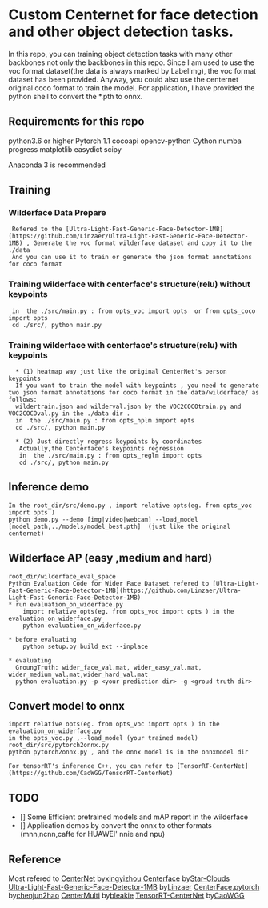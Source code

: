# Custom Centernet for face detection and other object detection tasks. 
   In this repo, you can training object detection tasks with many other backbones not only the backbones in this repo. 
   Since I am used to use the voc format dataset(the data is always marked by LabelImg), the voc format dataset has been provided. 
   Anyway, you could also use the centernet original coco format to train the model.
   For application, I have provided the python shell to convert the *.pth to onnx.

## Requirements for this repo
   python3.6 or higher
   Pytorch 1.1
   cocoapi 
   opencv-python
   Cython
   numba
   progress
   matplotlib
   easydict
   scipy
   
   Anaconda 3 is recommended
   
   
## Training 
   ### Wilderface Data Prepare
     Refered to the [Ultra-Light-Fast-Generic-Face-Detector-1MB](https://github.com/Linzaer/Ultra-Light-Fast-Generic-Face-Detector-1MB) , Generate the voc format wilderface dataset and copy it to the ./data 
	 And you can use it to train or generate the json format annotations for coco format 
	 
   ### Training wilderface with centerface's structure(relu) without keypoints
     in  the ./src/main.py : from opts_voc import opts  or from opts_coco import opts 
	 cd ./src/, python main.py 
	 
   ### Training wilderface with centerface's structure(relu) with keypoints
      * (1) heatmap way just like the original CenterNet's person keypoints
	  If you want to train the model with keypoints , you need to generate two json format annotations for coco format in the data/wilderface/ as follows:
	  wildertrain.json and wilderval.json by the VOC2COCOtrain.py and VOC2COCOval.py in the ./data dir .
      in  the ./src/main.py : from opts_hplm import opts
	  cd ./src/, python main.py 
	  
	  * (2) Just directly regress keypoints by coordinates
	   Actually,the Centerface's keypoints regression
	   in  the ./src/main.py : from opts_reglm import opts
	   cd ./src/, python main.py 
    
## Inference demo
	In the root_dir/src/demo.py , import relative opts(eg. from opts_voc import opts )
	python demo.py --demo [img|video|webcam] --load_model [model_path,../models/model_best.pth]  (just like the original centernet)
	
## Wilderface AP (easy ,medium and hard)
    root_dir/wilderface_eval_space 
	Python Evaluation Code for Wider Face Dataset refered to [Ultra-Light-Fast-Generic-Face-Detector-1MB](https://github.com/Linzaer/Ultra-Light-Fast-Generic-Face-Detector-1MB)
	* run evaluation_on_widerface.py
	    import relative opts(eg. from opts_voc import opts ) in the evaluation_on_widerface.py
        python evaluation_on_widerface.py
		
    * before evaluating
        python setup.py build_ext --inplace
		
    * evaluating
      GroungTruth: wider_face_val.mat, wider_easy_val.mat, wider_medium_val.mat,wider_hard_val.mat
      python evaluation.py -p <your prediction dir> -g <groud truth dir>
	  
## Convert model to onnx
    import relative opts(eg. from opts_voc import opts ) in the evaluation_on_widerface.py 
	in the opts_voc.py ,--load_model (your trained model)
	root_dir/src/pytorch2onnx.py
	python pytorch2onnx.py , and the onnx model is in the onnxmodel dir
	
	For tensorRT's inference C++, you can refer to [TensorRT-CenterNet](https://github.com/CaoWGG/TensorRT-CenterNet)
	
	
## TODO
   - [] Some Efficient pretrained models and mAP report in the wilderface
   - [] Application demos by convert the onnx to other formats (mnn,ncnn,caffe for HUAWEI' nnie and npu) 
   
## Reference
   Most refered to [CenterNet](https://github.com/xingyizhou/centernet) by[xingyizhou](https://github.com/xingyizhou)
   [Centerface](https://github.com/Star-Clouds/CenterFace) by[Star-Clouds](https://github.com/Star-Clouds)  
   [Ultra-Light-Fast-Generic-Face-Detector-1MB](https://github.com/Linzaer/Ultra-Light-Fast-Generic-Face-Detector-1MB) by[Linzaer](https://github.com/Linzaer)
   [CenterFace.pytorch](https://github.com/chenjun2hao/CenterFace.pytorch)  by[chenjun2hao](https://github.com/chenjun2hao)
   [CenterMulti](https://github.com/bleakie/CenterMulti) by[bleakie](https://github.com/bleakie)
   [TensorRT-CenterNet](https://github.com/CaoWGG/TensorRT-CenterNet) by[CaoWGG](https://github.com/CaoWGG)
   
   
   
   

	
   
